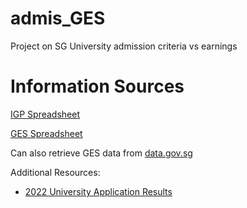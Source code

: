 # admis_GES
Project on SG University admission criteria vs earnings

# Information Sources 

[IGP Spreadsheet](https://docs.google.com/spreadsheets/d/1MPEDZpw26TjN7dTsQzsbnXHZa47og0qSrdHrlT7nLKc/pubhtml#)

[GES Spreadsheet](https://docs.google.com/spreadsheets/d/1tVlxRwv5mSaGIdsdxMDcxpuAHZfgyJ20mWVVVkYuPc8/pubhtml)

Can also retrieve GES data from [data.gov.sg](https://beta.data.gov.sg/datasets/d_3c55210de27fcccda2ed0c63fdd2b352/view)

Additional Resources:

- [2022 University Application Results](https://docs.google.com/spreadsheets/d/10NzKdYQivjOBv7n7AnNQaaidKnRN9BkrRB_Op_fOIIU/edit#gid=1541291593)

